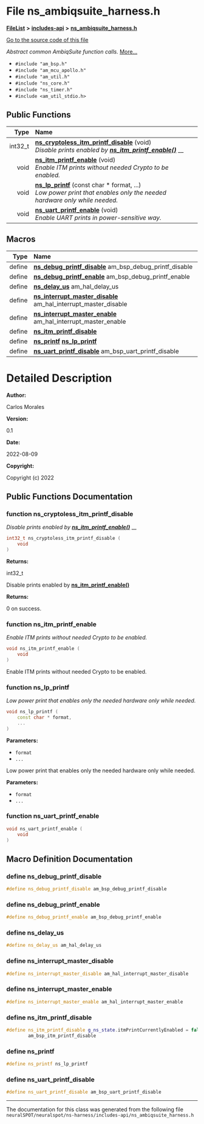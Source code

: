 

# File ns\_ambiqsuite\_harness.h



[**FileList**](files.md) **>** [**includes-api**](dir_5a7ca3359baeaf8be53d9a3d1e900244.md) **>** [**ns\_ambiqsuite\_harness.h**](ns__ambiqsuite__harness_8h.md)

[Go to the source code of this file](ns__ambiqsuite__harness_8h_source.md)

_Abstract common AmbiqSuite function calls._ [More...](#detailed-description)

* `#include "am_bsp.h"`
* `#include "am_mcu_apollo.h"`
* `#include "am_util.h"`
* `#include "ns_core.h"`
* `#include "ns_timer.h"`
* `#include <am_util_stdio.h>`





































## Public Functions

| Type | Name |
| ---: | :--- |
|  int32\_t | [**ns\_cryptoless\_itm\_printf\_disable**](#function-ns_cryptoless_itm_printf_disable) (void) <br>_Disable prints enabled by_ [_**ns\_itm\_printf\_enable()**_](ns__ambiqsuite__harness_8h.md#function-ns_itm_printf_enable) __ |
|  void | [**ns\_itm\_printf\_enable**](#function-ns_itm_printf_enable) (void) <br>_Enable ITM prints without needed Crypto to be enabled._  |
|  void | [**ns\_lp\_printf**](#function-ns_lp_printf) (const char \* format, ...) <br>_Low power print that enables only the needed hardware only while needed._  |
|  void | [**ns\_uart\_printf\_enable**](#function-ns_uart_printf_enable) (void) <br>_Enable UART prints in power-sensitive way._  |



























## Macros

| Type | Name |
| ---: | :--- |
| define  | [**ns\_debug\_printf\_disable**](ns__ambiqsuite__harness_8h.md#define-ns_debug_printf_disable)  am\_bsp\_debug\_printf\_disable<br> |
| define  | [**ns\_debug\_printf\_enable**](ns__ambiqsuite__harness_8h.md#define-ns_debug_printf_enable)  am\_bsp\_debug\_printf\_enable<br> |
| define  | [**ns\_delay\_us**](ns__ambiqsuite__harness_8h.md#define-ns_delay_us)  am\_hal\_delay\_us<br> |
| define  | [**ns\_interrupt\_master\_disable**](ns__ambiqsuite__harness_8h.md#define-ns_interrupt_master_disable)  am\_hal\_interrupt\_master\_disable<br> |
| define  | [**ns\_interrupt\_master\_enable**](ns__ambiqsuite__harness_8h.md#define-ns_interrupt_master_enable)  am\_hal\_interrupt\_master\_enable<br> |
| define  | [**ns\_itm\_printf\_disable**](ns__ambiqsuite__harness_8h.md#define-ns_itm_printf_disable)  <br> |
| define  | [**ns\_printf**](ns__ambiqsuite__harness_8h.md#define-ns_printf)  [**ns\_lp\_printf**](ns__ambiqsuite__harness_8h.md#function-ns_lp_printf)<br> |
| define  | [**ns\_uart\_printf\_disable**](ns__ambiqsuite__harness_8h.md#define-ns_uart_printf_disable)  am\_bsp\_uart\_printf\_disable<br> |

# Detailed Description




**Author:**

Carlos Morales 




**Version:**

0.1 




**Date:**

2022-08-09




**Copyright:**

Copyright (c) 2022 





    
## Public Functions Documentation




### function ns\_cryptoless\_itm\_printf\_disable 

_Disable prints enabled by_ [_**ns\_itm\_printf\_enable()**_](ns__ambiqsuite__harness_8h.md#function-ns_itm_printf_enable) __
```C++
int32_t ns_cryptoless_itm_printf_disable (
    void
) 
```





**Returns:**

int32\_t


Disable prints enabled by [**ns\_itm\_printf\_enable()**](ns__ambiqsuite__harness_8h.md#function-ns_itm_printf_enable)




**Returns:**

0 on success. 





        



### function ns\_itm\_printf\_enable 

_Enable ITM prints without needed Crypto to be enabled._ 
```C++
void ns_itm_printf_enable (
    void
) 
```



Enable ITM prints without needed Crypto to be enabled. 


        



### function ns\_lp\_printf 

_Low power print that enables only the needed hardware only while needed._ 
```C++
void ns_lp_printf (
    const char * format,
    ...
) 
```





**Parameters:**


* `format` 
* `...` 

Low power print that enables only the needed hardware only while needed.




**Parameters:**


* `format` 
* `...` 




        



### function ns\_uart\_printf\_enable 

```C++
void ns_uart_printf_enable (
    void
) 
```



## Macro Definition Documentation





### define ns\_debug\_printf\_disable 

```C++
#define ns_debug_printf_disable am_bsp_debug_printf_disable
```






### define ns\_debug\_printf\_enable 

```C++
#define ns_debug_printf_enable am_bsp_debug_printf_enable
```






### define ns\_delay\_us 

```C++
#define ns_delay_us am_hal_delay_us
```






### define ns\_interrupt\_master\_disable 

```C++
#define ns_interrupt_master_disable am_hal_interrupt_master_disable
```






### define ns\_interrupt\_master\_enable 

```C++
#define ns_interrupt_master_enable am_hal_interrupt_master_enable
```






### define ns\_itm\_printf\_disable 

```C++
#define ns_itm_printf_disable g_ns_state.itmPrintCurrentlyEnabled = false;                                               \
        am_bsp_itm_printf_disable
```






### define ns\_printf 

```C++
#define ns_printf ns_lp_printf
```






### define ns\_uart\_printf\_disable 

```C++
#define ns_uart_printf_disable am_bsp_uart_printf_disable
```




------------------------------
The documentation for this class was generated from the following file `neuralSPOT/neuralspot/ns-harness/includes-api/ns_ambiqsuite_harness.h`

